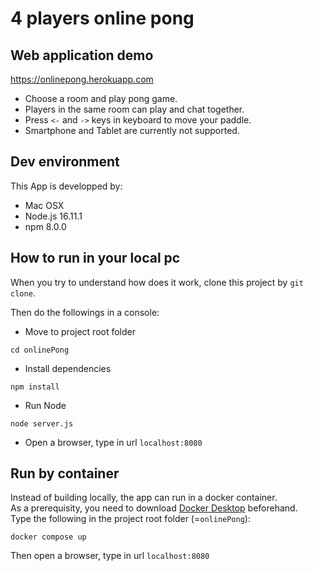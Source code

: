 # 4 players online pong

## Web application demo
https://onlinepong.herokuapp.com  
- Choose a room and play pong game.
- Players in the same room can play and chat together.
- Press `<-` and `->` keys in keyboard to move your paddle.
- Smartphone and Tablet are currently not supported.

## Dev environment
This App is developped by:

- Mac OSX
- Node.js 16.11.1
- npm 8.0.0

## How to run in your local pc
When you try to understand how does it work, clone this project by `git clone`.

Then do the followings in a console:
- Move to project root folder
```
cd onlinePong
```
- Install dependencies
```
npm install
```
- Run Node
```
node server.js
```
- Open a browser, type in url `localhost:8080`

## Run by container
Instead of building locally, the app can run in a docker container.  
As a prerequisity, you need to download [Docker Desktop](https://docs.docker.com/get-docker/) beforehand.  
Type the following in the project root folder (=`onlinePong`):  
```
docker compose up
```
Then open a browser, type in url `localhost:8080`
